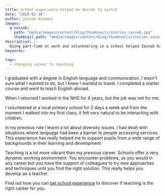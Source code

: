 ```yaml
---
title: School experience helped me decide to switch
date: "2020-02-10"
author: Zainab Kasmani
images:
  q-zainab:
    path: "media/images/content/blog/thumbnails/stories-zainab.jpg"
    thumbnail_path: "media/images/content/blog/thumbnails/stories-zainab.jpg"
description: |-
  Going part-time at work and volunteering in a school helped Zainab Kasmani find out if teaching was the right career.
keywords:

tags:
  - changing career to teaching
---
```


I graduated with a degree in English language and communication. I wasn't sure what I wanted to do, but I knew I wanted to travel. I completed a starter course and went to teach English abroad.

When I returned I worked in the NHS for 4 years, but the job was not for me.

I volunteered at a local primary school for 2 days a week and from the moment I walked into my first class, it felt very natural to be interacting with children.

In my previous role I learnt a lot about diversity issues. I had dealt with situations where language had been a barrier to people accessing services. This experience has really helped me to support pupils from a wide range of backgrounds in their learning and development.

Teaching is a lot more vibrant than my previous career. Schools offer a very dynamic working environment. You encounter problems, as you would in any career but you have the support of colleagues to try new approaches and techniques until you find the right solution. This really helps you develop as a teacher.

Find out how you can [get school experience](/train-to-be-a-teacher/get-school-experience) to discover if teaching is the right career for you.
